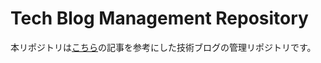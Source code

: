 # Tech Blog Management Repository

本リポジトリは[こちら](https://qiita.com/C-naoki/items/5c5609b82a67335bf3be)の記事を参考にした技術ブログの管理リポジトリです。